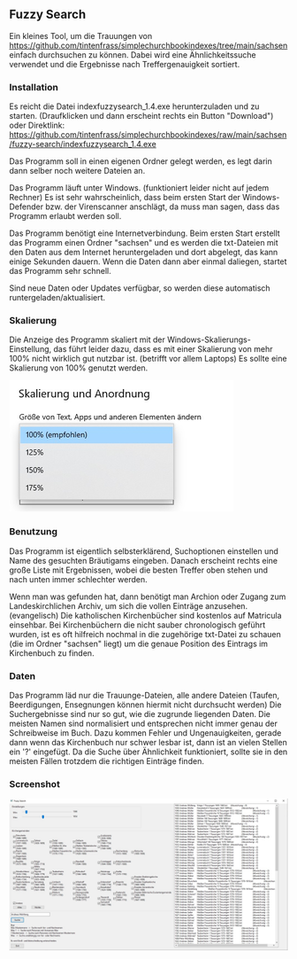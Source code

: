## Fuzzy Search
Ein kleines Tool, um die Trauungen von https://github.com/tintenfrass/simplechurchbookindexes/tree/main/sachsen
einfach durchsuchen zu können. Dabei wird eine Ähnlichkeitssuche verwendet und die Ergebnisse nach Treffergenauigkeit sortiert.

### Installation
Es reicht die Datei indexfuzzysearch_1.4.exe herunterzuladen und zu starten. (Draufklicken und dann erscheint rechts ein Button "Download")
oder Direktlink:
https://github.com/tintenfrass/simplechurchbookindexes/raw/main/sachsen/fuzzy-search/indexfuzzysearch_1.4.exe

Das Programm soll in einen eigenen Ordner gelegt werden, es legt darin dann selber noch weitere Dateien an.

Das Programm läuft unter Windows. (funktioniert leider nicht auf jedem Rechner)
Es ist sehr wahrscheinlich, dass beim ersten Start der Windows-Defender bzw. der Virenscanner anschlägt, da muss man sagen, dass das Programm erlaubt werden soll.

Das Programm benötigt eine Internetverbindung.
Beim ersten Start erstellt das Programm einen Ordner "sachsen" und es werden die txt-Dateien mit den Daten aus dem Internet heruntergeladen und dort abgelegt, das kann einige Sekunden dauern.
Wenn die Daten dann aber einmal daliegen, startet das Programm sehr schnell.

Sind neue Daten oder Updates verfügbar, so werden diese automatisch runtergeladen/aktualisiert.

### Skalierung
Die Anzeige des Programm skaliert mit der Windows-Skalierungs-Einstellung, das führt leider dazu, dass es mit einer Skalierung von mehr 100% nicht wirklich gut nutzbar ist. (betrifft vor allem Laptops) Es sollte eine Skalierung von 100% genutzt werden.

![Skalierung](scale.jpg)

### Benutzung
Das Programm ist eigentlich selbsterklärend, Suchoptionen einstellen und Name des gesuchten Bräutigams eingeben.
Danach erscheint rechts eine große Liste mit Ergebnissen, wobei die besten Treffer oben stehen und nach unten immer schlechter werden.

Wenn man was gefunden hat, dann benötigt man Archion oder Zugang zum Landeskirchlichen Archiv, um sich die vollen Einträge anzusehen. (evangelisch)
Die katholischen Kirchenbücher sind kostenlos auf Matricula einsehbar.
Bei Kirchenbüchern die nicht sauber chronologisch geführt wurden, ist es oft hilfreich nochmal in die zugehörige txt-Datei zu schauen (die im Ordner "sachsen" liegt) um die genaue Position des Eintrags im Kirchenbuch zu finden.

### Daten
Das Programm läd nur die Trauunge-Dateien, alle andere Dateien (Taufen, Beerdigungen, Ensegnungen können hiermit nicht durchsucht werden)
Die Suchergebnisse sind nur so gut, wie die zugrunde liegenden Daten.
Die meisten Namen sind normalisiert und entsprechen nicht immer genau der Schreibweise im Buch.
Dazu kommen Fehler und Ungenauigkeiten, gerade dann wenn das Kirchenbuch nur schwer lesbar ist, dann ist an vielen Stellen ein '?' eingefügt.
Da die Suche über Ähnlichkeit funktioniert, sollte sie in den meisten Fällen trotzdem die richtigen Einträge finden.

### Screenshot
![Screenshot](example.jpg)